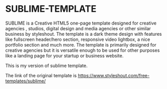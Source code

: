 # SUBLIME-TEMPLATE

SUBLIME is a Creative HTML5 one-page template designed for creative agencies , studios, digital 
design and media agencies or other similar business by styleshout. The template is a dark theme design with 
features like fullscreen header/hero section, responsive video lightbox, a nice portfolio section 
and much more. The template is primarily designed for creative agencies but it is versatile enough 
to be used for other purposes like a landing page for your startup or business website.

This is my version of sublime template.

The link of the original template is https://www.styleshout.com/free-templates/sublime/

